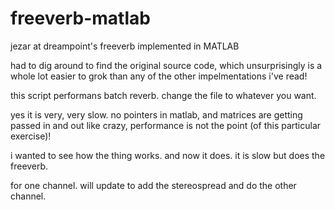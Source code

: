# freeverb-matlab
jezar at dreampoint's freeverb implemented in MATLAB

had to dig around to find the original source code, which unsurprisingly is a whole lot easier to grok than any of the other impelmentations i've read!

this script performans batch reverb. change the file to whatever you want. 

yes it is very, very slow. no pointers in matlab, and matrices are getting passed in and out like crazy, performance is not the point (of this particular exercise)! 

i wanted to see how the thing works. and now it does. it is slow but does the freeverb. 

for one channel. will update to add the stereospread and do the other channel.
